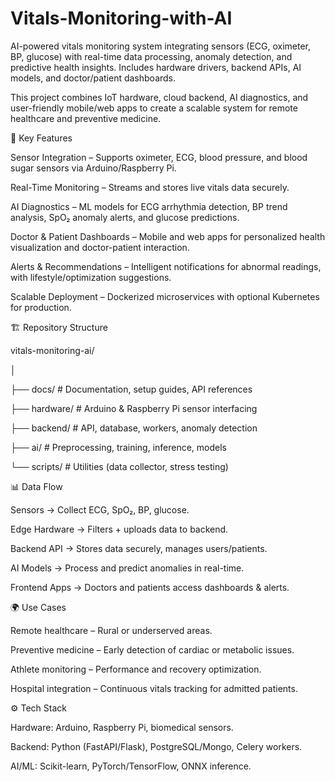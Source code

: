 # Vitals-Monitoring-with-AI
AI-powered vitals monitoring system integrating sensors (ECG, oximeter, BP, glucose) with real-time data processing, anomaly detection, and predictive health insights. Includes hardware drivers, backend APIs, AI models, and doctor/patient dashboards.

This project combines IoT hardware, cloud backend, AI diagnostics, and user-friendly mobile/web apps to create a scalable system for remote healthcare and preventive medicine.

🚀 Key Features

Sensor Integration – Supports oximeter, ECG, blood pressure, and blood sugar sensors via Arduino/Raspberry Pi.

Real-Time Monitoring – Streams and stores live vitals data securely.

AI Diagnostics – ML models for ECG arrhythmia detection, BP trend analysis, SpO₂ anomaly alerts, and glucose predictions.

Doctor & Patient Dashboards – Mobile and web apps for personalized health visualization and doctor-patient interaction.

Alerts & Recommendations – Intelligent notifications for abnormal readings, with lifestyle/optimization suggestions.

Scalable Deployment – Dockerized microservices with optional Kubernetes for production.

🏗 Repository Structure

vitals-monitoring-ai/

│

├── docs/          # Documentation, setup guides, API references

├── hardware/      # Arduino & Raspberry Pi sensor interfacing

├── backend/       # API, database, workers, anomaly detection

├── ai/            # Preprocessing, training, inference, models

└── scripts/       # Utilities (data collector, stress testing)

📊 Data Flow

Sensors → Collect ECG, SpO₂, BP, glucose.

Edge Hardware → Filters + uploads data to backend.

Backend API → Stores data securely, manages users/patients.

AI Models → Process and predict anomalies in real-time.

Frontend Apps → Doctors and patients access dashboards & alerts.

🌍 Use Cases

Remote healthcare – Rural or underserved areas.

Preventive medicine – Early detection of cardiac or metabolic issues.

Athlete monitoring – Performance and recovery optimization.

Hospital integration – Continuous vitals tracking for admitted patients.

⚙️ Tech Stack

Hardware: Arduino, Raspberry Pi, biomedical sensors.

Backend: Python (FastAPI/Flask), PostgreSQL/Mongo, Celery workers.

AI/ML: Scikit-learn, PyTorch/TensorFlow, ONNX inference.
